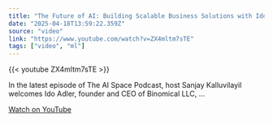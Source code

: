 ```yaml
---
title: "The Future of AI: Building Scalable Business Solutions with Ido Adler, Founder&amp;CEO of Binomical LLC"
date: "2025-04-18T13:59:22.359Z"
source: "video"
link: "https://www.youtube.com/watch?v=ZX4mltm7sTE"
tags: ["video", "ml"]
---
```


{{< youtube ZX4mltm7sTE >}}

In the latest episode of The AI Space Podcast, host Sanjay Kalluvilayil welcomes Ido Adler, founder and CEO of Binomical LLC, ...

[Watch on YouTube](https://www.youtube.com/watch?v=ZX4mltm7sTE)
